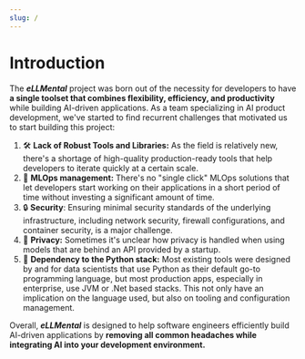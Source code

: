 ```yaml
---
slug: /
---
```

# Introduction

The ***eLLMental*** project was born out of the necessity for developers to have **a single toolset that combines flexibility,
efficiency, and productivity** while building AI-driven applications. As a team specializing in AI product development,
we've started to find recurrent challenges that motivated us to start building this project:

1. :hammer_and_wrench: **Lack of Robust Tools and Libraries:** As the field is relatively new, there's a shortage of high-quality production-ready 
tools that help developers to iterate quickly at a certain scale.
2. :brain: **MLOps management:** There's no "single click" MLOps solutions that let developers start working on their applications 
in a short period of time without investing a significant amount of time.
3. :lock: **Security**: Ensuring minimal security standards of the underlying infrastructure, including network security, 
firewall configurations, and container security, is a major challenge.
4. :key: **Privacy:** Sometimes it's unclear how privacy is handled when using models that are behind an API provided by a startup.
5. :jigsaw: **Dependency to the Python stack:** Most existing tools were designed by and for data scientists that use Python as 
their default go-to programming language, but most production apps, especially in enterprise, use JVM or .Net based stacks. This not only have an implication on the language used, but also on tooling and configuration management.

Overall, ***eLLMental*** is designed to help software engineers efficiently build AI-driven applications by
**removing all common headaches while integrating AI into your development environment.**
